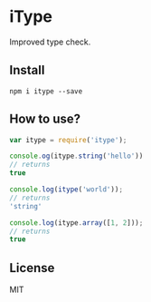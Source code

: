 # iType

Improved type check.

## Install

```
npm i itype --save
```

## How to use?

```js
var itype = require('itype');

console.og(itype.string('hello'))
// returns
true

console.log(itype('world'));
// returns
'string'

console.log(itype.array([1, 2]));
// returns
true

```

## License

MIT
